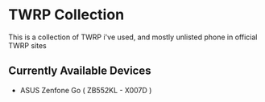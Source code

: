 # TWRP Collection

This is a collection of TWRP i've used, and mostly unlisted phone in official TWRP sites

## Currently Available Devices
- ASUS Zenfone Go ( ZB552KL - X007D )
